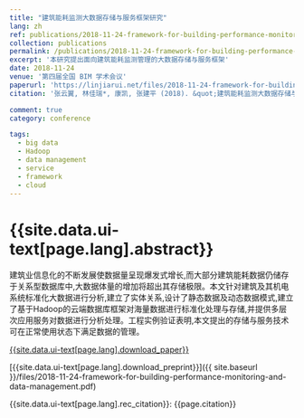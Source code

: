 ```yaml
---
title: "建筑能耗监测大数据存储与服务框架研究"
lang: zh
ref: publications/2018-11-24-framework-for-building-performance-monitoring-and-data-management
collection: publications
permalink: /publications/2018-11-24-framework-for-building-performance-monitoring-and-data-management
excerpt: '本研究提出面向建筑能耗监测管理的大数据存储与服务框架'
date: 2018-11-24
venue: '第四届全国 BIM 学术会议'
paperurl: 'https://linjiarui.net/files/2018-11-24-framework-for-building-performance-monitoring-and-data-management.pdf'
citation: '张云翼, 林佳瑞*, 康凯, 张建平 (2018). &quot;建筑能耗监测大数据存储与服务框架研究&quot; <i>第四届全国 BIM 学术会议论文集</i>. 331-335. 中国建筑工业出版社. 中国, 合肥.'

comment: true
category: conference

tags: 
  - big data
  - Hadoop
  - data management
  - service
  - framework
  - cloud
---
```



{{site.data.ui-text[page.lang].abstract}}
====

建筑业信息化的不断发展使数据量呈现爆发式增长,而大部分建筑能耗数据仍储存于关系型数据库中,大数据体量的增加将超出其存储极限。本文针对建筑及其机电系统标准化大数据进行分析,建立了实体关系,设计了静态数据及动态数据模式,建立了基于Hadoop的云端数据库框架对海量数据进行标准化处理与存储,并提供多层次应用服务对数据进行分析处理。工程实例验证表明,本文提出的存储与服务技术可在正常使用状态下满足数据的管理。

[{{site.data.ui-text[page.lang].download_paper}}](http://kns.cnki.net/KCMS/detail/detail.aspx?dbcode=CPFD&dbname=CPFDLAST2019&filename=JGCB201811001067&v=MDUzMjhaZXNKQ3hOS3VoZGhuajk4VG5qcXF4ZEVlTU9VS3JpZlp1OXZIeW5sVTd6Tkoxc1RMeXJJYkxHNEg5bk5ybzlG)

[{{site.data.ui-text[page.lang].download_preprint}}]({{ site.baseurl }}/files/2018-11-24-framework-for-building-performance-monitoring-and-data-management.pdf)

{{site.data.ui-text[page.lang].rec_citation}}: {{page.citation}}
